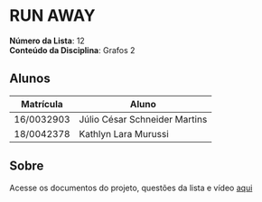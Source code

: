 # RUN AWAY

**Número da Lista**: 12<br>
**Conteúdo da Disciplina**: Grafos 2<br>

## Alunos

| Matrícula  | Aluno                         |
| ---------- | ----------------------------- |
| 16/0032903 | Júlio César Schneider Martins |
| 18/0042378 | Kathlyn Lara Murussi          |

## Sobre

Acesse os documentos do projeto, questões da lista e vídeo [aqui](https://projeto-de-algoritmos.github.io/Grafos2_Run-Away/)


